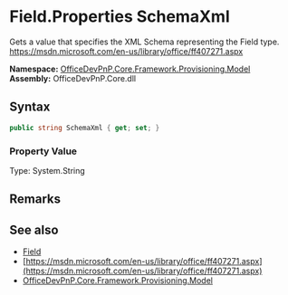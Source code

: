# Field.Properties SchemaXml
 Gets a value that specifies the XML Schema representing the Field type. https://msdn.microsoft.com/en-us/library/office/ff407271.aspx  

**Namespace:** [OfficeDevPnP.Core.Framework.Provisioning.Model](OfficeDevPnP.Core.Framework.Provisioning.Model.md)  
**Assembly:** OfficeDevPnP.Core.dll  
## Syntax
```C#
public string SchemaXml { get; set; }
```

### Property Value
Type: System.String  

## Remarks
  
## See also
- [Field](OfficeDevPnP.Core.Framework.Provisioning.Model.Field.md) 
- [https://msdn.microsoft.com/en-us/library/office/ff407271.aspx](https://msdn.microsoft.com/en-us/library/office/ff407271.aspx)
- [OfficeDevPnP.Core.Framework.Provisioning.Model](OfficeDevPnP.Core.Framework.Provisioning.Model.md) 
